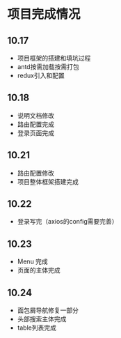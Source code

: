 # 项目完成情况
## 10.17
- 项目框架的搭建和填坑过程
- antd按需加载按需打包
- redux引入和配置

## 10.18
- 说明文档修改
- 路由配置完成
- 登录页面完成

## 10.21
- 路由配置修改
- 项目整体框架搭建完成

## 10.22
- 登录写完（axios的config需要完善）

## 10.23
- Menu 完成
- 页面的主体完成

## 10.24
- 面包屑导航修复一部分
- 头部搜索主体完成
- table列表完成
